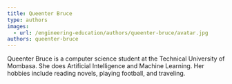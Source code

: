 ```yaml
---
title: Queenter Bruce
type: authors
images:
  - url: /engineering-education/authors/queenter-bruce/avatar.jpg
authors: queenter-bruce
---
```

Queenter Bruce is a computer science student at the Technical University of Mombasa. She does Artificial Intelligence and Machine Learning. Her hobbies include reading novels, playing football, and traveling.
